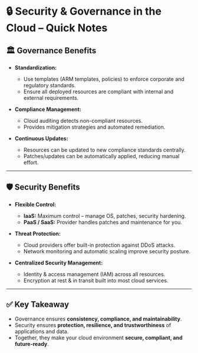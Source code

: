 
# 🔒 Security & Governance in the Cloud – Quick Notes

## 🏛 Governance Benefits
- **Standardization:**
  - Use templates (ARM templates, policies) to enforce corporate and regulatory standards.
  - Ensure all deployed resources are compliant with internal and external requirements.

- **Compliance Management:**
  - Cloud auditing detects non-compliant resources.
  - Provides mitigation strategies and automated remediation.

- **Continuous Updates:**
  - Resources can be updated to new compliance standards centrally.
  - Patches/updates can be automatically applied, reducing manual effort.

---

## 🛡 Security Benefits
- **Flexible Control:**
  - **IaaS:** Maximum control – manage OS, patches, security hardening.
  - **PaaS / SaaS:** Provider handles patches and maintenance for you.

- **Threat Protection:**
  - Cloud providers offer built-in protection against DDoS attacks.
  - Network monitoring and automatic scaling improve security posture.

- **Centralized Security Management:**
  - Identity & access management (IAM) across all resources.
  - Encryption at rest & in transit built into most cloud services.

---

## ✅ Key Takeaway
- Governance ensures **consistency, compliance, and maintainability**.
- Security ensures **protection, resilience, and trustworthiness** of applications and data.
- Together, they make your cloud environment **secure, compliant, and future-ready**.
